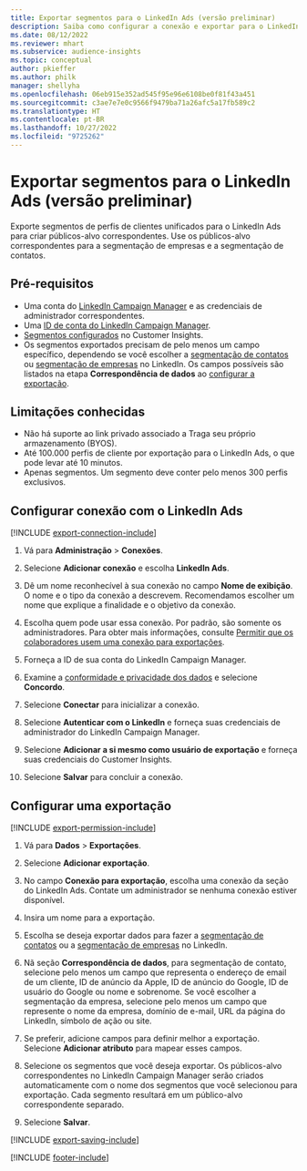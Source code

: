 ```yaml
---
title: Exportar segmentos para o LinkedIn Ads (versão preliminar)
description: Saiba como configurar a conexão e exportar para o LinkedIn Ads.
ms.date: 08/12/2022
ms.reviewer: mhart
ms.subservice: audience-insights
ms.topic: conceptual
author: pkieffer
ms.author: philk
manager: shellyha
ms.openlocfilehash: 06eb915e352ad545f95e96e6108be0f81f43a451
ms.sourcegitcommit: c3ae7e7e0c9566f9479ba71a26afc5a17fb589c2
ms.translationtype: HT
ms.contentlocale: pt-BR
ms.lasthandoff: 10/27/2022
ms.locfileid: "9725262"
---
```

# <a name="export-segments-to-linkedin-ads-preview"></a>Exportar segmentos para o LinkedIn Ads (versão preliminar)

Exporte segmentos de perfis de clientes unificados para o LinkedIn Ads para criar públicos-alvo correspondentes. Use os públicos-alvo correspondentes para a segmentação de empresas e a segmentação de contatos.

## <a name="prerequisites"></a>Pré-requisitos

- Uma conta do [LinkedIn Campaign Manager](https://business.linkedin.com/marketing-solutions/ads) e as credenciais de administrador correspondentes.
- Uma [ID de conta do LinkedIn Campaign Manager](https://www.linkedin.com/help/lms/answer/a424270).
- [Segmentos configurados](segments.md) no Customer Insights.
- Os segmentos exportados precisam de pelo menos um campo específico, dependendo se você escolher a [segmentação de contatos](https://business.linkedin.com/marketing-solutions/ad-targeting/contact-targeting) ou [segmentação de empresas](https://business.linkedin.com/marketing-solutions/ad-targeting/account-targeting) no LinkedIn. Os campos possíveis são listados na etapa **Correspondência de dados** ao [configurar a exportação](#configure-an-export).

## <a name="known-limitations"></a>Limitações conhecidas

- Não há suporte ao link privado associado a Traga seu próprio armazenamento (BYOS).
- Até 100.000 perfis de cliente por exportação para o LinkedIn Ads, o que pode levar até 10 minutos.
- Apenas segmentos. Um segmento deve conter pelo menos 300 perfis exclusivos.

## <a name="set-up-connection-to-linkedin-ads"></a>Configurar conexão com o LinkedIn Ads

[!INCLUDE [export-connection-include](includes/export-connection-admn.md)]

1. Vá para **Administração** > **Conexões**.

1. Selecione **Adicionar conexão** e escolha **LinkedIn Ads**.

1. Dê um nome reconhecível à sua conexão no campo **Nome de exibição**. O nome e o tipo da conexão a descrevem. Recomendamos escolher um nome que explique a finalidade e o objetivo da conexão.

1. Escolha quem pode usar essa conexão. Por padrão, são somente os administradores. Para obter mais informações, consulte [Permitir que os colaboradores usem uma conexão para exportações](connections.md#allow-contributors-to-use-a-connection-for-exports).

1. Forneça a ID de sua conta do LinkedIn Campaign Manager.

1. Examine a [conformidade e privacidade dos dados](connections.md#data-privacy-and-compliance) e selecione **Concordo**.

1. Selecione **Conectar** para inicializar a conexão.

1. Selecione **Autenticar com o LinkedIn** e forneça suas credenciais de administrador do LinkedIn Campaign Manager.

1. Selecione **Adicionar a si mesmo como usuário de exportação** e forneça suas credenciais do Customer Insights.

1. Selecione **Salvar** para concluir a conexão.

## <a name="configure-an-export"></a>Configurar uma exportação

[!INCLUDE [export-permission-include](includes/export-permission.md)]

1. Vá para **Dados** > **Exportações**.

1. Selecione **Adicionar exportação**.

1. No campo **Conexão para exportação**, escolha uma conexão da seção do LinkedIn Ads. Contate um administrador se nenhuma conexão estiver disponível.

1. Insira um nome para a exportação.

1. Escolha se deseja exportar dados para fazer a [segmentação de contatos](https://business.linkedin.com/marketing-solutions/ad-targeting/contact-targeting) ou a [segmentação de empresas](https://business.linkedin.com/marketing-solutions/ad-targeting/account-targeting) no LinkedIn.

1. Nã seção **Correspondência de dados**, para segmentação de contato, selecione pelo menos um campo que representa o endereço de email de um cliente, ID de anúncio da Apple, ID de anúncio do Google, ID de usuário do Google ou nome e sobrenome. Se você escolher a segmentação da empresa, selecione pelo menos um campo que represente o nome da empresa, domínio de e-mail, URL da página do LinkedIn, símbolo de ação ou site.

1. Se preferir, adicione campos para definir melhor a exportação. Selecione **Adicionar atributo** para mapear esses campos.

1. Selecione os segmentos que você deseja exportar. Os públicos-alvo correspondentes no LinkedIn Campaign Manager serão criados automaticamente com o nome dos segmentos que você selecionou para exportação. Cada segmento resultará em um público-alvo correspondente separado.

1. Selecione **Salvar**.

[!INCLUDE [export-saving-include](includes/export-saving.md)]

[!INCLUDE [footer-include](includes/footer-banner.md)]
